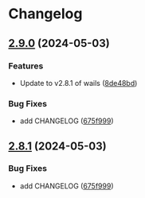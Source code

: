 # Changelog

## [2.9.0](https://github.com/whynotea/devcontainer-wails/compare/v2.8.1...v2.9.0) (2024-05-03)


### Features

* Update to v2.8.1 of wails ([8de48bd](https://github.com/whynotea/devcontainer-wails/commit/8de48bd22f91bcbd2eef711d2330cbb2309e95d2))


### Bug Fixes

* add CHANGELOG ([675f999](https://github.com/whynotea/devcontainer-wails/commit/675f9993441e3a1f8fb6b0dcc292b43d6237eb00))

## [2.8.1](https://github.com/whynotea/devcontainer-wails/compare/v2.8.0...v2.8.1) (2024-05-03)


### Bug Fixes

* add CHANGELOG ([675f999](https://github.com/whynotea/devcontainer-wails/commit/675f9993441e3a1f8fb6b0dcc292b43d6237eb00))
